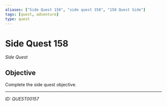 ```yaml
---
aliases: ["Side Quest 158", "side quest 158", "158 Quest Side"]
tags: [quest, adventure]
type: quest
---
```


# Side Quest 158

*Side Quest*

## Objective
Complete the side quest objective.

---
*ID: QUEST00157*